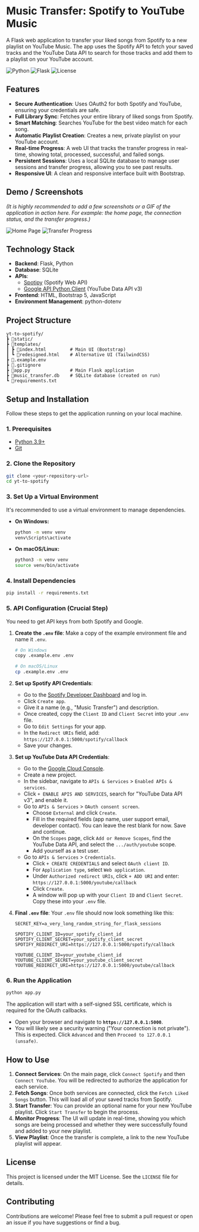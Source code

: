 # Music Transfer: Spotify to YouTube Music

A Flask web application to transfer your liked songs from Spotify to a new playlist on YouTube Music. The app uses the Spotify API to fetch your saved tracks and the YouTube Data API to search for those tracks and add them to a playlist on your YouTube account.

![Python](https://img.shields.io/badge/Python-3.11-blue.svg)
![Flask](https://img.shields.io/badge/Flask-3.0-black.svg)
![License](https://img.shields.io/badge/License-MIT-yellow.svg)

## Features

- **Secure Authentication**: Uses OAuth2 for both Spotify and YouTube, ensuring your credentials are safe.
- **Full Library Sync**: Fetches your entire library of liked songs from Spotify.
- **Smart Matching**: Searches YouTube for the best video match for each song.
- **Automatic Playlist Creation**: Creates a new, private playlist on your YouTube account.
- **Real-time Progress**: A web UI that tracks the transfer progress in real-time, showing total, processed, successful, and failed songs.
- **Persistent Sessions**: Uses a local SQLite database to manage user sessions and transfer progress, allowing you to see past results.
- **Responsive UI**: A clean and responsive interface built with Bootstrap.

## Demo / Screenshots

_(It is highly recommended to add a few screenshots or a GIF of the application in action here. For example: the home page, the connection status, and the transfer progress.)_

![Home Page](placeholder.png)
![Transfer Progress](placeholder.png)

## Technology Stack

- **Backend**: Flask, Python
- **Database**: SQLite
- **APIs**:
  - [Spotipy](https://spotipy.readthedocs.io/) (Spotify Web API)
  - [Google API Python Client](https://github.com/googleapis/google-api-python-client) (YouTube Data API v3)
- **Frontend**: HTML, Bootstrap 5, JavaScript
- **Environment Management**: python-dotenv

## Project Structure

```
yt-to-spotify/
┣ 📂static/
┣ 📂templates/
┃ ┣ 📜index.html         # Main UI (Bootstrap)
┃ ┗ 📜redesigned.html    # Alternative UI (TailwindCSS)
┣ 📜.example.env
┣ 📜.gitignore
┣ 📜app.py               # Main Flask application
┣ 📜music_transfer.db    # SQLite database (created on run)
┗ 📜requirements.txt
```

## Setup and Installation

Follow these steps to get the application running on your local machine.

### 1. Prerequisites

- [Python 3.9+](https://www.python.org/downloads/)
- [Git](https://git-scm.com/)

### 2. Clone the Repository

```bash
git clone <your-repository-url>
cd yt-to-spotify
```

### 3. Set Up a Virtual Environment

It's recommended to use a virtual environment to manage dependencies.

- **On Windows:**
  ```bash
  python -m venv venv
  venv\Scripts\activate
  ```
- **On macOS/Linux:**
  ```bash
  python3 -m venv venv
  source venv/bin/activate
  ```

### 4. Install Dependencies

```bash
pip install -r requirements.txt
```

### 5. API Configuration (Crucial Step)

You need to get API keys from both Spotify and Google.

1.  **Create the `.env` file**:
    Make a copy of the example environment file and name it `.env`.

    ```bash
    # On Windows
    copy .example.env .env

    # On macOS/Linux
    cp .example.env .env
    ```

2.  **Set up Spotify API Credentials**:

    - Go to the [Spotify Developer Dashboard](https://developer.spotify.com/dashboard) and log in.
    - Click `Create app`.
    - Give it a name (e.g., "Music Transfer") and description.
    - Once created, copy the `Client ID` and `Client Secret` into your `.env` file.
    - Go to `Edit Settings` for your app.
    - In the `Redirect URIs` field, add: `https://127.0.0.1:5000/spotify/callback`
    - Save your changes.

3.  **Set up YouTube Data API Credentials**:

    - Go to the [Google Cloud Console](https://console.cloud.google.com/).
    - Create a new project.
    - In the sidebar, navigate to `APIs & Services` > `Enabled APIs & services`.
    - Click `+ ENABLE APIS AND SERVICES`, search for "YouTube Data API v3", and enable it.
    - Go to `APIs & Services` > `OAuth consent screen`.
      - Choose `External` and click `Create`.
      - Fill in the required fields (app name, user support email, developer contact). You can leave the rest blank for now. Save and continue.
      - On the `Scopes` page, click `Add or Remove Scopes`, find the YouTube Data API, and select the `.../auth/youtube` scope.
      - Add yourself as a test user.
    - Go to `APIs & Services` > `Credentials`.
      - Click `+ CREATE CREDENTIALS` and select `OAuth client ID`.
      - For `Application type`, select `Web application`.
      - Under `Authorized redirect URIs`, click `+ ADD URI` and enter: `https://127.0.0.1:5000/youtube/callback`
      - Click `Create`.
      - A window will pop up with your `Client ID` and `Client Secret`. Copy these into your `.env` file.

4.  **Final `.env` file**:
    Your `.env` file should now look something like this:

    ```properties
    SECRET_KEY=a_very_long_random_string_for_flask_sessions

    SPOTIFY_CLIENT_ID=your_spotify_client_id
    SPOTIFY_CLIENT_SECRET=your_spotify_client_secret
    SPOTIFY_REDIRECT_URI=https://127.0.0.1:5000/spotify/callback

    YOUTUBE_CLIENT_ID=your_youtube_client_id
    YOUTUBE_CLIENT_SECRET=your_youtube_client_secret
    YOUTUBE_REDIRECT_URI=https://127.0.0.1:5000/youtube/callback
    ```

### 6. Run the Application

```bash
python app.py
```

The application will start with a self-signed SSL certificate, which is required for the OAuth callbacks.

- Open your browser and navigate to **`https://127.0.0.1:5000`**.
- You will likely see a security warning ("Your connection is not private"). This is expected. Click `Advanced` and then `Proceed to 127.0.0.1 (unsafe)`.

## How to Use

1.  **Connect Services**: On the main page, click `Connect Spotify` and then `Connect YouTube`. You will be redirected to authorize the application for each service.
2.  **Fetch Songs**: Once both services are connected, click the `Fetch Liked Songs` button. This will load all of your saved tracks from Spotify.
3.  **Start Transfer**: You can provide an optional name for your new YouTube playlist. Click `Start Transfer` to begin the process.
4.  **Monitor Progress**: The UI will update in real-time, showing you which songs are being processed and whether they were successfully found and added to your new playlist.
5.  **View Playlist**: Once the transfer is complete, a link to the new YouTube playlist will appear.

## License

This project is licensed under the MIT License. See the `LICENSE` file for details.

## Contributing

Contributions are welcome! Please feel free to submit a pull request or open an issue if you have suggestions or find a bug.
